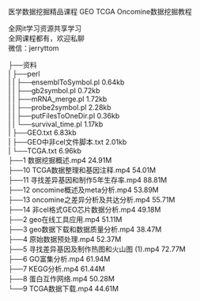 医学数据挖掘精品课程 GEO TCGA Oncomine数据挖掘教程

全网it学习资源共享学习<br>全网课程都有，欢迎私聊<br>微信：jerryttom<br>

├──资料<br> | ├──perl<br> | | ├──ensemblToSymbol.pl 0.64kb<br> | | ├──gb2symbol.pl 0.72kb<br> | | ├──mRNA_merge.pl 1.72kb<br> | | ├──probe2symbol.pl 2.28kb<br> | | ├──putFilesToOneDir.pl 0.36kb<br> | | └──survival_time.pl 1.17kb<br> | ├──GEO.txt 6.83kb<br> | ├──GEO中非cel文件脚本.txt 2.01kb<br> | └──TCGA.txt 6.96kb<br> ├──1 数据挖掘概述.mp4 24.91M<br> ├──10 TCGA数据整理和基因注释.mp4 54.01M<br> ├──11 寻找差异基因和制作5年生存率.mp4 88.81M<br> ├──12 oncomine概述及meta分析.mp4 53.89M<br> ├──13 oncomine之差异分析及共达分析.mp4 55.71M<br> ├──14 非cel格式GEO芯片数据分析.mp4 49.18M<br> ├──2 geo在线工具应用.mp4 51.11M<br> ├──3 geo数据下载和数据质量分析.mp4 38.47M<br> ├──4 原始数据预处理.mp4 52.37M<br> ├──5 寻找差异基因及制作热图和火山图 (1).mp4 72.77M<br> ├──6 GO富集分析.mp4 61.94M<br> ├──7 KEGG分析.mp4 61.44M<br> ├──8 蛋白互作网络.mp4 50.28M<br> └──9 TCGA数据下载.mp4 44.61M